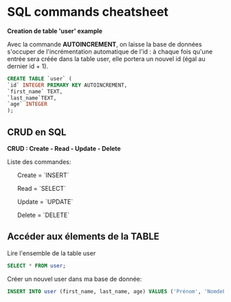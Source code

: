 # SQL commands cheatsheet

**Creation de table 'user' example**

<p>Avec la commande <b>AUTOINCREMENT</b>, on laisse la base de données s'occuper de l'incrémentation automatique de l'id : à chaque fois qu'une entrée sera créée dans la table user, elle portera un nouvel id (égal au dernier id + 1). </p>

```SQL
CREATE TABLE `user` (
`id` INTEGER PRIMARY KEY AUTOINCREMENT, 
`first_name` TEXT,
`last_name`TEXT,
`age` INTEGER
);
```

## CRUD en SQL

**CRUD : Create - Read - Update - Delete**

<p>Liste des commandes: 

<ul>Create = `INSERT`</ul>
<ul>Read = `SELECT`</ul>
<ul>Update = `UPDATE`</ul>
<ul>Delete = `DELETE`</ul>

</p>

## Accéder aux élements de la TABLE

<p>Lire l'ensemble de la table user</p>

```SQL
SELECT * FROM user;
```

<p>Créer un nouvel user dans ma base de donnée:</p>

```SQL
INSERT INTO user (first_name, last_name, age) VALUES ('Prénom', 'NomdeFamille', 27);
```




